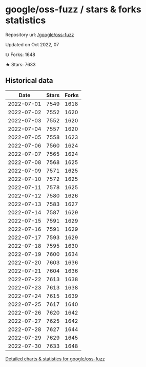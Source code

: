 # google/oss-fuzz / stars & forks statistics

Repository url: [/google/oss-fuzz](https://github.com/google/oss-fuzz)

Updated on Oct 2022, 07

☋ Forks: 1648

★ Stars: 7633

## Historical data
| Date | Stars | Forks |
|------|-------|-------|
| 2022-07-01 | 7549 | 1618 | 
| 2022-07-02 | 7552 | 1620 | 
| 2022-07-03 | 7552 | 1620 | 
| 2022-07-04 | 7557 | 1620 | 
| 2022-07-05 | 7558 | 1623 | 
| 2022-07-06 | 7560 | 1624 | 
| 2022-07-07 | 7565 | 1624 | 
| 2022-07-08 | 7568 | 1625 | 
| 2022-07-09 | 7571 | 1625 | 
| 2022-07-10 | 7572 | 1625 | 
| 2022-07-11 | 7578 | 1625 | 
| 2022-07-12 | 7580 | 1626 | 
| 2022-07-13 | 7583 | 1627 | 
| 2022-07-14 | 7587 | 1629 | 
| 2022-07-15 | 7591 | 1629 | 
| 2022-07-16 | 7591 | 1629 | 
| 2022-07-17 | 7593 | 1629 | 
| 2022-07-18 | 7595 | 1630 | 
| 2022-07-19 | 7600 | 1634 | 
| 2022-07-20 | 7603 | 1636 | 
| 2022-07-21 | 7604 | 1636 | 
| 2022-07-22 | 7613 | 1638 | 
| 2022-07-23 | 7613 | 1638 | 
| 2022-07-24 | 7615 | 1639 | 
| 2022-07-25 | 7617 | 1640 | 
| 2022-07-26 | 7620 | 1642 | 
| 2022-07-27 | 7625 | 1642 | 
| 2022-07-28 | 7627 | 1644 | 
| 2022-07-29 | 7629 | 1645 | 
| 2022-07-30 | 7633 | 1648 | 


[Detailed charts & statistics for google/oss-fuzz](https://reviewgithub.com/rep/google/oss-fuzz)
